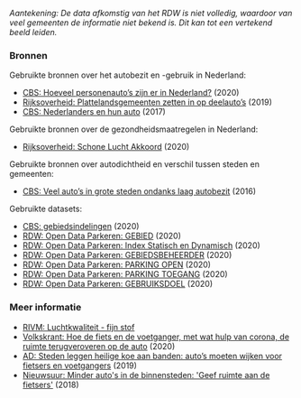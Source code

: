 *Aantekening: De data afkomstig van het RDW is niet volledig, waardoor van veel gemeenten de informatie niet bekend is. Dit kan tot een vertekend beeld leiden.*

### Bronnen

Gebruikte bronnen over het autobezit en -gebruik in Nederland:

* [CBS: Hoeveel personenauto’s zijn er in Nederland?](https://www.cbs.nl/nl-nl/visualisaties/verkeer-en-vervoer/vervoermiddelen-en-infrastructuur/personenautos) (2020)
* [Rijksoverheid: Plattelandsgemeenten zetten in op deelauto’s](https://www.rijksoverheid.nl/actueel/nieuws/2019/12/18/plattelandsgemeenten-zetten-in-op-deelauto%E2%80%99s) (2019)
* [CBS: Nederlanders en hun auto](https://www.cbs.nl/-/media/_pdf/2017/08/nederlanders-en-hun-auto.pdf) (2017)

Gebruikte bronnen over de gezondheidsmaatregelen in Nederland:

* [Rijksoverheid: Schone Lucht Akkoord](https://www.rijksoverheid.nl/binaries/rijksoverheid/documenten/convenanten/2020/01/13/bijlage-1-schone-lucht-akkoord/bijlage-1-schone-lucht-akkoord.pdf) (2020)

Gebruikte bronnen over autodichtheid en verschil tussen steden en gemeenten:

* [CBS: Veel auto’s in grote steden ondanks laag autobezit](https://www.cbs.nl/nl-nl/nieuws/2016/49/veel-auto-s-in-grote-steden-ondanks-laag-autobezit) (2016)

Gebruikte datasets:

* [CBS: gebiedsindelingen](https://www.cbs.nl/nl-nl/dossier/nederland-regionaal/geografische-data/cbs-gebiedsindelingen) (2020)
* [RDW: Open Data Parkeren: GEBIED](https://opendata.rdw.nl/Parkeren/Open-Data-Parkeren-GEBIED/adw6-9hsg) (2020)
* [RDW: Open Data Parkeren: Index Statisch en Dynamisch](https://opendata.rdw.nl/Parkeren/Open-Data-Parkeren-Index-Statisch-en-Dynamisch/f6v7-gjpa) (2020)
* [RDW: Open Data Parkeren: GEBIEDSBEHEERDER](https://opendata.rdw.nl/Parkeren/Open-Data-Parkeren-GEBIEDSBEHEERDER/2uc2-nnv3) (2020)
* [RDW: Open Data Parkeren: PARKING OPEN](https://opendata.rdw.nl/Parkeren/Open-Data-Parkeren-PARKING-OPEN/figd-gux7) (2020)
* [RDW: Open Data Parkeren: PARKING TOEGANG](https://opendata.rdw.nl/Parkeren/Open-Data-Parkeren-PARKING-TOEGANG/edv8-qiyg) (2020)
* [RDW: Open Data Parkeren: GEBRUIKSDOEL](https://opendata.rdw.nl/Parkeren/Open-Data-Parkeren-GEBRUIKSDOEL/qidm-7mkf) (2020)

### Meer informatie

* [RIVM: Luchtkwaliteit - fijn stof](https://www.rivm.nl/ggd-richtlijn-medische-milieukunde-luchtkwaliteit-en-gezondheid/gezondheidseffecten-luchtverontreiniging/luchtkwaliteit-fijn-stof)
* [Volkskrant: Hoe de fiets en de voetganger, met wat hulp van corona, de ruimte terugveroveren op de auto](https://www.volkskrant.nl/nieuws-achtergrond/hoe-de-fiets-en-de-voetganger-met-wat-hulp-van-corona-de-ruimte-terugveroveren-op-de-auto~b548e9ce/) (2020)
* [AD: Steden leggen heilige koe aan banden: auto’s moeten wijken voor fietsers en voetgangers](https://www.ad.nl/auto/steden-leggen-heilige-koe-aan-banden-auto-s-moeten-wijken-voor-fietsers-en-voetgangers~abc74a07/) (2019)
* [Nieuwsuur: Minder auto's in de binnensteden: 'Geef ruimte aan de fietsers'](https://nos.nl/nieuwsuur/artikel/2233949-minder-auto-s-in-de-binnensteden-geef-ruimte-aan-de-fietsers.html) (2018)
